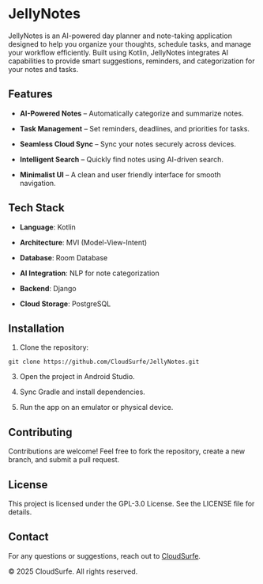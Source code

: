 # JellyNotes

JellyNotes is an AI-powered day planner and note-taking application designed to help you organize your
thoughts, schedule tasks, and manage your workflow efficiently. Built using Kotlin, JellyNotes integrates AI
capabilities to provide smart suggestions, reminders, and categorization for your notes and tasks.

## Features

- **AI-Powered Notes** – Automatically categorize and summarize notes.

- **Task Management** – Set reminders, deadlines, and priorities for tasks.

- **Seamless Cloud Sync** – Sync your notes securely across devices.

- **Intelligent Search** – Quickly find notes using AI-driven search.

- **Minimalist UI** – A clean and user friendly interface for smooth navigation.

## Tech Stack

- **Language**: Kotlin

- **Architecture**: MVI (Model-View-Intent)

- **Database**: Room Database

- **AI Integration**: NLP for note categorization

- **Backend**: Django

- **Cloud Storage**: PostgreSQL

## Installation

1. Clone the repository:
```
git clone https://github.com/CloudSurfe/JellyNotes.git
```


3. Open the project in Android Studio.

4. Sync Gradle and install dependencies.

5. Run the app on an emulator or physical device.

## Contributing

Contributions are welcome! Feel free to fork the repository, create a new branch, and submit a pull request.

## License

This project is licensed under the GPL-3.0 License. See the LICENSE file for details.

## Contact

For any questions or suggestions, reach out to [CloudSurfe](www.cloudsurfe.com).

© 2025 CloudSurfe. All rights reserved.
